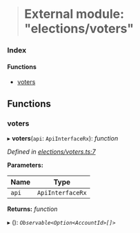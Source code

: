 > # External module: "elections/voters"

### Index

#### Functions

* [voters](_elections_voters_.md#voters)

## Functions

###  voters

▸ **voters**(`api`: `ApiInterfaceRx`): *function*

*Defined in [elections/voters.ts:7](https://github.com/polkadot-js/api/blob/28cf21d/packages/api-derive/src/elections/voters.ts#L7)*

**Parameters:**

Name | Type |
------ | ------ |
`api` | `ApiInterfaceRx` |

**Returns:** *function*

▸ (): *`Observable<Option<AccountId>[]>`*